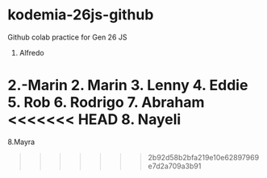 # kodemia-26js-github

Github colab practice for Gen 26 JS

1. Alfredo

2.-Marin
2. Marin
3. Lenny
4. Eddie
5. Rob
6. Rodrigo
7. Abraham
<<<<<<< HEAD
8. Nayeli
=======
8.Mayra
>>>>>>> 2b92d58b2bfa219e10e62897969e7d2a709a3b91
